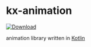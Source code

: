 # kx-animation
[ ![Download](https://api.bintray.com/packages/ylegall/maven-libs/kx-animation/images/download.svg) ](https://bintray.com/ylegall/maven-libs/kx-animation/_latestVersion)

animation library written in [Kotlin](https://kotlinlang.org/)
